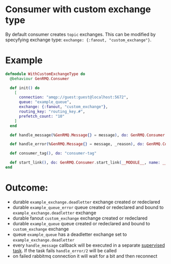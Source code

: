 Consumer with custom exchange type
==================================

By default consumer creates `topic` exchanges. This can be modified by
specyfying exchange type: `exchange: {:fanout, "custom_exchange"}`.

# Example

~~~elixir
defmodule WithCustomExchangeType do
  @behaviour GenRMQ.Consumer

  def init() do
    [
      connection: "amqp://guest:guest@localhost:5672",
      queue: "example_queue",
      exchange: {:fanout, "custom_exchange"},
      routing_key: "routing_key.#",
      prefetch_count: "10"
    ]
  end

  def handle_message(%GenRMQ.Message{} = message), do: GenRMQ.Consumer.ack(message)

  def handle_error(%GenRMQ.Message{} = message, _reason), do: GenRMQ.Consumer.reject(message, false)

  def consumer_tag(), do: "consumer-tag"

  def start_link(), do: GenRMQ.Consumer.start_link(__MODULE__, name: __MODULE__)
end
~~~

# Outcome:

- durable `example_exchange.deadletter` exchange created or redeclared
- durable `example_queue_error` queue created or redeclared and bound to `example_exchange.deadletter` exchange
- durable fanout `custom_exchange` exchange created or redeclared
- durable `example_queue` queue created or redeclared and bound to `custom_exchange` exchange
- queue `example_queue` has a deadletter exchange set to `example_exchange.deadletter`
- every `handle_message` callback will be executed in a separate [supervised task](https://hexdocs.pm/elixir/1.10.3/Task.html#module-supervised-tasks). If the task fails `handle_error/2` will be called
- on failed rabbitmq connection it will wait for a bit and then reconnect